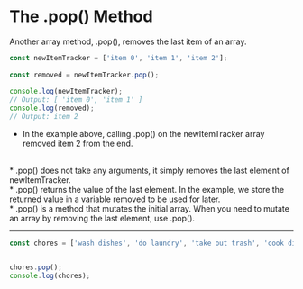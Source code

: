 # The .pop() Method
Another array method, .pop(), removes the last item of an array.

```js
const newItemTracker = ['item 0', 'item 1', 'item 2'];
 
const removed = newItemTracker.pop();
 
console.log(newItemTracker); 
// Output: [ 'item 0', 'item 1' ]
console.log(removed);
// Output: item 2
```

* In the example above, calling .pop() on the newItemTracker array removed item 2 from the end.
<br>
* .pop() does not take any arguments, it simply removes the last element of newItemTracker.
<br>
* .pop() returns the value of the last element. In the example, we store the returned value in a variable removed to be used for later.
<br>
* .pop() is a method that mutates the initial array.
When you need to mutate an array by removing the last element, use .pop().

***

```js
const chores = ['wash dishes', 'do laundry', 'take out trash', 'cook dinner', 'mop floor'];


chores.pop();
console.log(chores);
```
